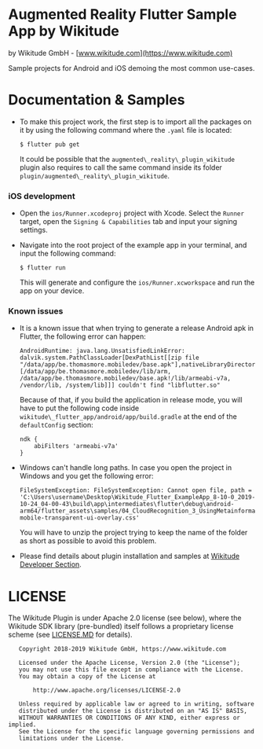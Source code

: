# Augmented Reality Flutter Sample App by Wikitude

by Wikitude GmbH - [www.wikitude.com](https://www.wikitude.com)

Sample projects for Android and iOS demoing the most common use-cases.

# Documentation & Samples  

* To make this project work, the first step is to import all the packages on it by using the following command where the `.yaml` file is located:

	```
	$ flutter pub get
	```

    It could be possible that the `augmented\_reality\_plugin_wikitude` plugin also requires to call the same command inside its folder `plugin/augmented\_reality\_plugin_wikitude`.

### iOS development

* Open the `ios/Runner.xcodeproj` project with Xcode. Select the `Runner` target, open the `Signing & Capabilities` tab and input your signing settings.

* Navigate into the root project of the example app in your terminal, and input the following command:

    ```
    $ flutter run
    ```

    This will generate and configure the `ios/Runner.xcworkspace` and run the app on your device.

### Known issues

* It is a known issue that when trying to generate a release Android apk in Flutter, the following error can happen:

    ```
    AndroidRuntime: java.lang.UnsatisfiedLinkError: dalvik.system.PathClassLoader[DexPathList[[zip file "/data/app/be.thomasmore.mobiledev/base.apk"],nativeLibraryDirectories=[/data/app/be.thomasmore.mobiledev/lib/arm, /data/app/be.thomasmore.mobiledev/base.apk!/lib/armeabi-v7a, /vendor/lib, /system/lib]]] couldn't find "libflutter.so"
    ```

    Because of that, if you build the application in release mode, you will have to put the following code inside `wikitude\_flutter_app/android/app/build.gradle` at the end of the `defaultConfig` section:

    ```
    ndk {
        abiFilters 'armeabi-v7a'
    }
    ```

* Windows can't handle long paths. In case you open the project in Windows and you get the following error:

    ```
    FileSystemException: FileSystemException: Cannot open file, path = 'C:\Users\username\Desktop\Wikitude_Flutter_ExampleApp_8-10-0_2019-10-24_04-00-43\build\app\intermediates\flutter\debug\android-arm64/flutter_assets\samples/04_CloudRecognition_3_UsingMetainformationInTheResponse/jquery/jquery-mobile-transparent-ui-overlay.css'
    ```

    You will have to unzip the project trying to keep the name of the folder as short as possible to avoid this problem.

* Please find details about plugin installation and samples at [Wikitude Developer Section](https://www.wikitude.com/documentation/).

# LICENSE

The Wikitude Plugin is under Apache 2.0 license (see below), where the Wikitude SDK library (pre-bundled) itself follows a proprietary license scheme (see [LICENSE.MD](LICENSE.md) for details).

```
   Copyright 2018-2019 Wikitude GmbH, https://www.wikitude.com

   Licensed under the Apache License, Version 2.0 (the "License");
   you may not use this file except in compliance with the License.
   You may obtain a copy of the License at

       http://www.apache.org/licenses/LICENSE-2.0

   Unless required by applicable law or agreed to in writing, software
   distributed under the License is distributed on an "AS IS" BASIS,
   WITHOUT WARRANTIES OR CONDITIONS OF ANY KIND, either express or implied.
   See the License for the specific language governing permissions and
   limitations under the License.
```
